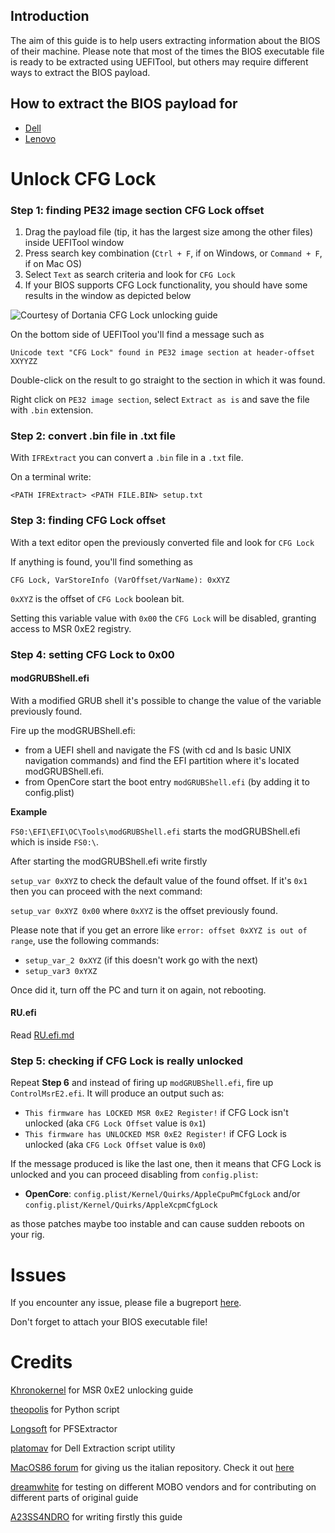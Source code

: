 ## Introduction

The aim of this guide is to help users extracting information about the BIOS of their machine.
Please note that most of the times the BIOS executable file is ready to be extracted using UEFITool, but others may require different ways to extract the BIOS payload.

## How to extract the BIOS payload for

- [Dell](/Dell/README.md)
- [Lenovo](/Lenovo/README.md)

# Unlock CFG Lock

### Step 1: finding PE32 image section CFG Lock offset

1. Drag the payload file (tip, it has the largest size among the other files) inside UEFITool window 
2. Press search key combination (`Ctrl + F`, if on Windows, or `Command + F`, if on Mac OS)
3. Select `Text` as search criteria and look for `CFG Lock`
4. If your BIOS supports CFG Lock functionality, you should have some results in the window as depicted below

![Courtesy of Dortania CFG Lock unlocking guide](https://dortania.github.io/OpenCore-Post-Install/assets/img/uefi-tool.5f61054a.png)

On the bottom side of UEFITool you'll find a message such as 

`Unicode text "CFG Lock" found in PE32 image section at header-offset XXYYZZ`

Double-click on the result to go straight to the section in which it was found.

Right click on `PE32 image section`, select `Extract as is` and save the file with `.bin` extension.

### Step 2: convert .bin file in .txt file

With `IFRExtract` you can convert a `.bin` file in a  `.txt` file. 

On a terminal write: 

`<PATH IFRExtract> <PATH FILE.BIN> setup.txt`

### Step 3: finding CFG Lock offset 

With a text editor open the previously converted file and look for `CFG Lock`

If anything is found, you'll find something as

`CFG Lock, VarStoreInfo (VarOffset/VarName): 0xXYZ`

`0xXYZ` is the offset of  `CFG Lock` boolean bit.

Setting this variable value with `0x00` the `CFG Lock` will be disabled, granting access to MSR 0xE2 registry.

### Step 4: setting CFG Lock to 0x00

#### modGRUBShell.efi

With a modified GRUB shell it's possible to change the value of the variable previously found.

Fire up the modGRUBShell.efi:

- from a UEFI shell and navigate the FS (with cd and ls basic UNIX navigation commands) and find the EFI partition where it's located modGRUBShell.efi.
- from OpenCore start the boot entry `modGRUBShell.efi` (by adding it to config.plist)

**Example**

`FS0:\EFI\EFI\OC\Tools\modGRUBShell.efi` starts the modGRUBShell.efi which is inside `FS0:\`. 

After starting the modGRUBShell.efi write firstly 

`setup_var 0xXYZ` to check the default value of the found offset. If it's `0x1` then you can proceed with the next command: 

`setup_var 0xXYZ 0x00` where `0xXYZ` is the offset previously found.

Please note that if you get an errore like `error: offset 0xXYZ is out of range`, use the following commands:

- `setup_var_2 0xXYZ` (if this doesn't work go with the next)
- `setup_var3 0xYXZ`

Once did it, turn off the PC and turn it on again, not rebooting.

#### RU.efi

Read [RU.efi.md](/ru.efi.md)

### Step 5: checking if CFG Lock is really unlocked

Repeat **Step 6** and instead of firing up `modGRUBShell.efi`, fire up `ControlMsrE2.efi`. It will produce an output such as:

- `This firmware has LOCKED MSR 0xE2 Register!` if CFG Lock isn't unlocked (aka `CFG Lock Offset` value is `0x1`)
- `This firmware has UNLOCKED MSR 0xE2 Register!` if CFG Lock is unlocked (aka `CFG Lock Offset` value is `0x0`)

If the message produced is like the last one, then it means that CFG Lock is unlocked and you can proceed disabling from `config.plist`:

- **OpenCore**: `config.plist/Kernel/Quirks/AppleCpuPmCfgLock` and/or `config.plist/Kernel/Quirks/AppleXcpmCfgLock`

as those patches maybe too instable and can cause sudden reboots on your rig.


# Issues

If you encounter any issue, please file a bugreport [here](https://github.com/dreamwhite/bugtracker/issues/new?assignees=dreamwhite&labels=bug&template=generic.md&title=).

Don't forget to attach your BIOS executable file!

# Credits

[Khronokernel](https://khronokernel-2.gitbook.io/opencore-vanilla-desktop-guide/extras/msr-lock) for MSR 0xE2 unlocking guide

[theopolis](https://github.com/theopolis) for Python script

[Longsoft](https://github.com/Longsoft) for PFSExtractor

[platomav](https://github.com/platomav/BIOSUtilities) for Dell Extraction script utility

[MacOS86 forum](https://macos86.it) for giving us the italian repository. Check it out [here](https://macos86.github.io/Estrazione-BIOS-da-exe/)

[dreamwhite](https://github.com/dreamwhite) for testing on different MOBO vendors and for contributing on different parts of original guide

[A23SS4NDRO](https://www.macos86.it/profile/996-a23ss4ndro/) for writing firstly this guide



